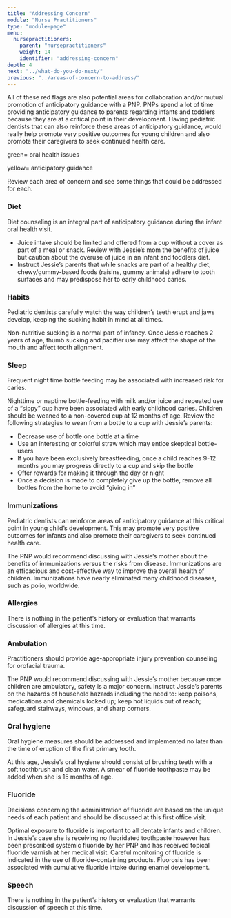 ```yaml
---
title: "Addressing Concern"
module: "Nurse Practitioners"
type: "module-page"
menu:
  nursepractitioners:
    parent: "nursepractitioners"
    weight: 14
    identifier: "addressing-concern"
depth: 4
next: "../what-do-you-do-next/"
previous: "../areas-of-concern-to-address/"
---
```

<div class="pageblock"><p>All of these red flags are also potential areas for collaboration and/or mutual promotion of anticipatory guidance with a PNP.  PNPs spend a lot of time providing anticipatory guidance to parents regarding infants and toddlers because they are at a critical point in their development.  Having pediatric dentists that can also reinforce these areas of anticipatory guidance, would really help promote very positive outcomes for young children and also promote their caregivers to seek continued health care.</p>
<p></p><div class="alert alert-success">green= oral health issues</div>
<p></p><div class="alert alert-warning">yellow= anticipatory guidance</div>
<p>Review each area of concern and see some things that could be addressed for each.</p>
<h3>Diet</h3>
<p></p><div class="alert alert-success">Diet counseling is an integral part of anticipatory guidance during the infant oral health visit.</div>
<ul>
<li>Juice intake should be limited and offered from a cup without a cover as part of a meal or snack.  Review with Jessie’s mom the benefits of juice but caution about the overuse of juice in an infant and toddlers diet.</li>
<li>Instruct Jessie’s parents that while snacks are part of a healthy diet, chewy/gummy-based foods (raisins, gummy animals) adhere to tooth surfaces and may predispose her to early childhood caries. </li>
</ul>
<h3>Habits</h3>
<p></p><div class="alert alert-warning">Pediatric dentists carefully watch the way children’s teeth erupt and jaws develop, keeping the sucking habit in mind at all times.  </div>
<p>Non-nutritive sucking is a normal part of infancy.  Once Jessie reaches 2 years of age, thumb sucking and pacifier use may affect the shape of the mouth and affect tooth alignment.  </p>
<h3>Sleep</h3>
<p></p><div class="alert alert-warning">Frequent night time bottle feeding may be associated with increased risk for caries.</div>
<p>Nighttime or naptime bottle-feeding with milk and/or juice and repeated use of a “sippy” cup have been associated with early childhood caries. Children should be weaned to a non-covered cup at 12 months of age. Review the following strategies to wean from a bottle to a cup with Jessie’s parents:</p>
<ul>
<li>Decrease use of bottle one bottle at a time </li>
<li>Use an interesting or colorful straw which may entice skeptical bottle-users</li>
<li>If you have been exclusively breastfeeding, once a child reaches 9-12 months you may progress directly to a cup and skip the bottle</li>
<li>Offer rewards for making it through the day or night</li>
<li>Once a decision is made to completely give up the bottle, remove all bottles from the home to avoid “giving in”</li>
</ul>
<h3>Immunizations</h3>
<p></p><div class="alert alert-warning">Pediatric dentists can reinforce areas of anticipatory guidance at this critical point in young child’s development. This may promote very positive outcomes for infants and also promote their caregivers to seek continued health care.</div>
<p>The PNP would recommend discussing with Jessie’s mother about the benefits of immunizations versus the risks from disease.  Immunizations are an efficacious and cost-effective way to improve the overall health of children.  Immunizations have nearly eliminated many childhood diseases, such as polio, worldwide.  
</p><h3>Allergies</h3>
<p>There is nothing in the patient’s history or evaluation that warrants discussion of allergies at this time.</p>
<h3>Ambulation</h3>
<p></p><div class="alert alert-warning">Practitioners should provide age-appropriate injury prevention counseling for orofacial trauma.  </div>
<p>The PNP would recommend discussing with Jessie’s mother because once children are ambulatory, safety is a major concern. Instruct Jessie’s parents on the hazards of household hazards including the need to: keep poisons, medications and chemicals locked up; keep hot liquids out of reach; safeguard stairways, windows, and sharp corners.</p>
<h3>Oral hygiene</h3>
<p></p><div class="alert alert-success">Oral hygiene measures should be addressed and implemented no later than the time of eruption of the first primary tooth.</div>
<p>At this age, Jessie’s oral hygiene should consist of brushing teeth with a soft toothbrush and clean water.  A smear of fluoride toothpaste may be added when she is 15 months of age.</p>
<h3>Fluoride</h3>
<p></p><div class="alert alert-success">Decisions concerning the administration of fluoride are based on the unique needs of each patient and should be discussed at this first office visit.</div>
<p>Optimal exposure to fluoride is important to all dentate infants and children.   In Jessie’s case she is receiving no fluoridated toothpaste however has been prescribed systemic fluoride by her PNP and has received topical fluoride varnish at her medical visit. Careful monitoring of fluoride is indicated in the use of fluoride-containing products. Fluorosis has been associated with cumulative fluoride intake during enamel development.</p>
<h3>Speech</h3>
<p>There is nothing in the patient’s history or evaluation that warrants discussion of speech at this time.</p>
</div>